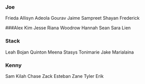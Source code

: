 ### Joe

Frieda
Allisyn
Adeola
Gourav
Jaime
Sampreet
Shayan
Frederick

###Alex
Kim
Jesse
Riana
Woodrow
Hannah
Sean
Sara
Lien

### Stack
Leah
Bojan
Quinton
Meena
Stasys
Tonimarie
Jake
Marialaina

### Kenny
Sam
Kilah
Chase
Zack
Esteban
Zane
Tyler
Erik
